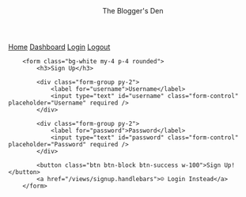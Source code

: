 <!DOCTYPE html>
<html>
    <head>
    <title>The Bloggers Den</title>
    <meta charset="UTF-8" />
    <meta name="viewport" content="width=device-width, initial-scale=1" />
    <link rel="stylesheet" type="text/css" href="./public/css/style.css" />
    </head>
<body>
<header>

<div class= "large-font">The Blogger's Den</div>
</header>

<nav class="header-nav">
        <a href="#Home">Home</a>
        <a href="#Dashboard">Dashboard</a>
        <a href="#Login">Login</a>
        <a href="#Logout">Logout</a>
</nav>

<main>



<div class="col-10 col-md-6 col-lg-5">

        <form class="bg-white my-4 p-4 rounded">
            <h3>Sign Up</h3>

            <div class="form-group py-2">
                <label for="username">Username</label>
                <input type="text" id="username" class="form-control" placeholder="Username" required />
            </div>

            <div class="form-group py-2">
                <label for="password">Password</label>
                <input type="text" id="password" class="form-control" placeholder="Password" required />
            </div>

            <button class="btn btn-block btn-success w-100">Sign Up!</button>
            <a href="/views/signup.handlebars">☺ Login Instead</a>
        </form>

</div>

</main>
    <script src="public/js/homepage.js"></script>
</body>
</html>